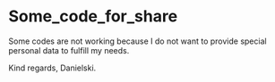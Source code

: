 # Some_code_for_share
Some codes are not working
because I do not want to provide special
personal data to fulfill my needs.

Kind regards,
Danielski.
